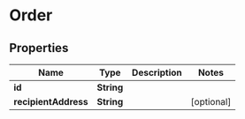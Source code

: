 
# Order

## Properties
Name | Type | Description | Notes
------------ | ------------- | ------------- | -------------
**id** | **String** |  | 
**recipientAddress** | **String** |  |  [optional]




